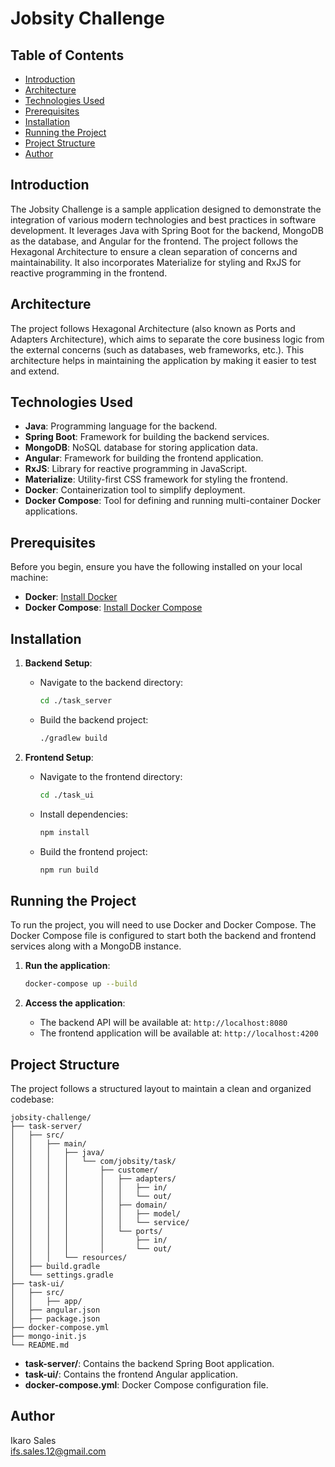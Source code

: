 # Jobsity Challenge

## Table of Contents
- [Introduction](#introduction)
- [Architecture](#architecture)
- [Technologies Used](#technologies-used)
- [Prerequisites](#prerequisites)
- [Installation](#installation)
- [Running the Project](#running-the-project)
- [Project Structure](#project-structure)
- [Author](#author)

## Introduction
The Jobsity Challenge is a sample application designed to demonstrate the integration of various modern technologies and best practices in software development. It leverages Java with Spring Boot for the backend, MongoDB as the database, and Angular for the frontend. The project follows the Hexagonal Architecture to ensure a clean separation of concerns and maintainability. It also incorporates Materialize for styling and RxJS for reactive programming in the frontend.

## Architecture
The project follows Hexagonal Architecture (also known as Ports and Adapters Architecture), which aims to separate the core business logic from the external concerns (such as databases, web frameworks, etc.). This architecture helps in maintaining the application by making it easier to test and extend.

## Technologies Used
- **Java**: Programming language for the backend.
- **Spring Boot**: Framework for building the backend services.
- **MongoDB**: NoSQL database for storing application data.
- **Angular**: Framework for building the frontend application.
- **RxJS**: Library for reactive programming in JavaScript.
- **Materialize**: Utility-first CSS framework for styling the frontend.
- **Docker**: Containerization tool to simplify deployment.
- **Docker Compose**: Tool for defining and running multi-container Docker applications.

## Prerequisites
Before you begin, ensure you have the following installed on your local machine:
- **Docker**: [Install Docker](https://docs.docker.com/get-docker/)
- **Docker Compose**: [Install Docker Compose](https://docs.docker.com/compose/install/)

## Installation
1. **Backend Setup**:
    - Navigate to the backend directory:
        ```sh
        cd ./task_server
        ```
    - Build the backend project:
        ```sh
        ./gradlew build
        ```

2. **Frontend Setup**:
    - Navigate to the frontend directory:
        ```sh
        cd ./task_ui
        ```
    - Install dependencies:
        ```sh
        npm install
        ```
    - Build the frontend project:
        ```sh
        npm run build
        ```

## Running the Project
To run the project, you will need to use Docker and Docker Compose. The Docker Compose file is configured to start both the backend and frontend services along with a MongoDB instance.

1. **Run the application**:
    ```sh
    docker-compose up --build
    ```

2. **Access the application**:
    - The backend API will be available at: `http://localhost:8080`
    - The frontend application will be available at: `http://localhost:4200`

## Project Structure
The project follows a structured layout to maintain a clean and organized codebase:

```
jobsity-challenge/
├── task-server/
│   ├── src/
│   │   ├── main/
│   │   │   ├── java/
│   │   │   │   └── com/jobsity/task/
│   │   │   │       ├── customer/
│   │   │   │       │   ├── adapters/
│   │   │   │       │   │   ├── in/
│   │   │   │       │   │   └── out/
│   │   │   │       │   ├── domain/
│   │   │   │       │   │   ├── model/
│   │   │   │       │   │   └── service/
│   │   │   │       │   └── ports/
│   │   │   │       │       ├── in/
│   │   │   │       │       └── out/
│   │   │   └── resources/
│   ├── build.gradle
│   └── settings.gradle
├── task-ui/
│   ├── src/
│   │   ├── app/
│   ├── angular.json
│   ├── package.json
├── docker-compose.yml
├── mongo-init.js
└── README.md
```

- **task-server/**: Contains the backend Spring Boot application.
- **task-ui/**: Contains the frontend Angular application.
- **docker-compose.yml**: Docker Compose configuration file.

## Author
Ikaro Sales  
<ifs.sales.12@gmail.com>